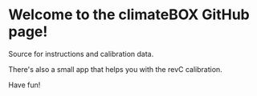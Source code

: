 # Welcome to the climateBOX GitHub page!

Source for instructions and calibration data.

There's also a small app that helps you with the revC calibration.

Have fun!